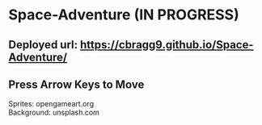 # Space-Adventure (IN PROGRESS)  

## Deployed url: https://cbragg9.github.io/Space-Adventure/  

## Press Arrow Keys to Move  


Sprites: opengameart.org  
Background: unsplash.com  